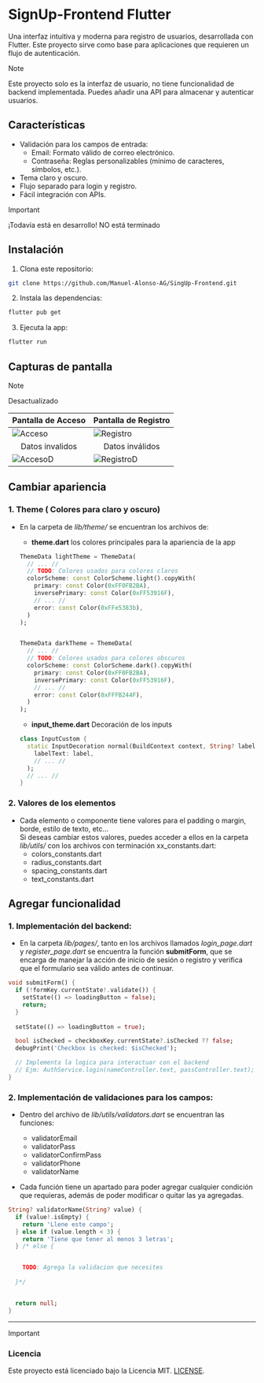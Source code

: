 # SignUp-Frontend Flutter


Una interfaz intuitiva y moderna para registro de usuarios, desarrollada con Flutter. Este proyecto sirve como base para aplicaciones que requieren un flujo de autenticación.


>[!NOTE]
>Este proyecto solo es la interfaz de usuario, no tiene funcionalidad de backend implementada. Puedes añadir una API para almacenar y autenticar usuarios.


## Características


- Validación para los campos de entrada:
  - Email: Formato válido de correo electrónico.
  - Contraseña: Reglas personalizables (mínimo de caracteres, símbolos, etc.).
- Tema claro y oscuro.
- Flujo separado para login y registro.
- Fácil integración con APIs.


>[!IMPORTANT]
>¡Todavía está en desarrollo! NO está terminado


## Instalación  
1. Clona este repositorio:  


```bash
git clone https://github.com/Manuel-Alonso-AG/SingUp-Frontend.git
```


2. Instala las dependencias:


```bash
flutter pub get
```


3. Ejecuta la app:


```bash
flutter run
```


## Capturas de pantalla
>[!NOTE]
>Desactualizado

| <center>Pantalla de Acceso</center>  | <center>Pantalla de Registro</center> |
|---------------------|----------------------|
| ![Acceso](assets/login.png) | ![Registro](assets/register.png) |
| <center>Datos invalidos</center> | <center>Datos inválidos</center> |
| ![AccesoD](assets/loginD.png) | ![RegistroD](assets/registerD.png) |


## Cambiar apariencia


### 1. Theme ( Colores para claro y oscuro)
- En la carpeta de *lib/theme/* se encuentran los archivos de:
  * **theme.dart** los colores principales para la apariencia de la app


  ```Dart
  ThemeData lightTheme = ThemeData(
    // ... //
    // TODO: Colores usados para colores claros
    colorScheme: const ColorScheme.light().copyWith(
      primary: const Color(0xFF0FB2BA),
      inversePrimary: const Color(0xFF53916F),
      // ... //
      error: const Color(0xFFe5383b),
    )
  );


  ThemeData darkTheme = ThemeData(
    // ... //
    // TODO: Colores usados para colores obscuros
    colorScheme: const ColorScheme.dark().copyWith(
      primary: const Color(0xFF0FB2BA),
      inversePrimary: const Color(0xFF53916F),
      // ... //
      error: const Color(0xFFFB244F),
    )  
  );
  ```


  * **input_theme.dart** Decoración de los inputs
 
  ``` Dart
  class InputCustom {
    static InputDecoration normal(BuildContext context, String? label) => InputDecoration(
      labelText: label,
      // ... //
    );
    // ... //
  }
  ```


### 2. Valores de los elementos
- Cada elemento o componente tiene valores para el padding o margin, borde, estilo de texto, etc...<br> Si deseas cambiar estos valores, puedes acceder a ellos en la carpeta *lib/utils/* con los archivos con terminación xx_constants.dart:
  * colors_constants.dart
  * radius_constants.dart
  * spacing_constants.dart
  * text_constants.dart


## Agregar funcionalidad


### 1. Implementación del backend:


- En la carpeta *lib/pages/*, tanto en los archivos llamados *login_page.dart* y *register_page.dart* se encuentra la función **submitForm**, que se encarga de manejar la acción de inicio de sesión o registro y verifica que el formulario sea válido antes de continuar.


```Dart
void submitForm() {
  if (!formKey.currentState!.validate()) {
    setState(() => loadingButton = false);
    return;
  }
  
  setState(() => loadingButton = true);

  bool isChecked = checkboxKey.currentState?.isChecked ?? false;
  debugPrint('Checkbox is checked: $isChecked');

  // Implementa la logica para interactuar con el backend
  // Ejm: AuthService.login(nameController.text, passController.text);
}
```


### 2. Implementación de validaciones para los campos:
- Dentro del archivo de *lib/utils/validators.dart* se encuentran las funciones:


  * validatorEmail
  * validatorPass
  * validatorConfirmPass
  * validatorPhone
  * validatorName


- Cada función tiene un apartado para poder agregar cualquier condición que requieras, además de poder modificar o quitar las ya agregadas.


```Dart
String? validatorName(String? value) {
  if (value!.isEmpty) {
    return 'Llene este campo';
  } else if (value.length < 3) {
    return 'Tiene que tener al menos 3 letras';
  } /* else {


    TODO: Agrega la validacion que necesites
 
  }*/


  return null;
}
```


___


>[!IMPORTANT]
>### Licencia  
>Este proyecto está licenciado bajo la Licencia MIT. [LICENSE](./LICENSE).

